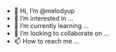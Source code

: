 - 👋 Hi, I’m @melodyup
- 👀 I’m interested in ...
- 🌱 I’m currently learning ...
- 💞️ I’m looking to collaborate on ...
- 📫 How to reach me ...

<!---
melodyup/melodyup is a ✨ special ✨ repository because its `README.md` (this file) appears on your GitHub profile.
You can click the Preview link to take a look at your changes.
--->
